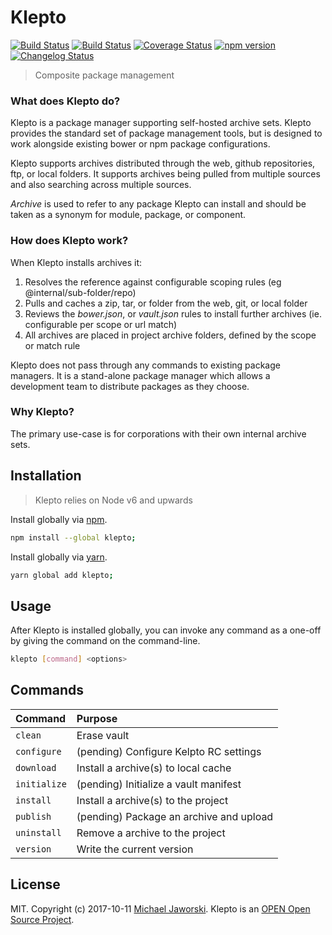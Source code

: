 # Klepto

[![Build Status](https://img.shields.io/badge/klepto-available-green.svg)](https://www.npmjs.com/package/klepto)
[![Build Status](https://travis-ci.org/mwjaworski/klepto.svg?branch=docs-and-testing)](https://travis-ci.org/mwjaworski/klepto)
[![Coverage Status](https://coveralls.io/repos/github/mwjaworski/klepto/badge.svg?branch=master)](https://coveralls.io/github/mwjaworski/klepto?branch=master)
[![npm version](https://badge.fury.io/js/klepto.svg)](https://badge.fury.io/js/klepto)
[![Changelog Status](https://changelogs.md/img/changelog-check-green.svg)](https://changelogs.md/github/mwjaworski/klepto/)

> Composite package management

### What does Klepto do?

Klepto is a package manager supporting self-hosted archive sets. Klepto provides the standard set of package management tools, but is designed to work alongside existing bower or npm package configurations.

Klepto supports archives distributed through the web, github repositories, ftp, or local folders. It supports archives being pulled from multiple sources and also searching across multiple sources.

_Archive_ is used to refer to any package Klepto can install and should be taken as a synonym for module, package, or component.

### How does Klepto work?

When Klepto installs archives it:

1. Resolves the reference against configurable scoping rules (eg @internal/sub-folder/repo)
2. Pulls and caches a zip, tar, or folder from the web, git, or local folder
3. Reviews the _bower.json_, or _vault.json_ rules to install further archives (ie. configurable per scope or url match)
4. All archives are placed in project archive folders, defined by the scope or match rule

Klepto does not pass through any commands to existing package managers. It is a stand-alone package manager which allows a development team to distribute packages as they choose.

### Why Klepto?

The primary use-case is for corporations with their own internal archive sets.

## Installation

> Klepto relies on Node v6 and upwards

Install globally via [npm](npmjs.org).

```bash
npm install --global klepto;
```

Install globally via [yarn](https://yarnpkg.com/).

```bash
yarn global add klepto;
```

## Usage

After Klepto is installed globally, you can invoke any command as a one-off by giving the command on the command-line.

```bash
klepto [command] <options>
```

## Commands

| Command       | Purpose
|:--------------|:-----------------------------------------
| `clean`       | Erase vault
| `configure`    | (pending) Configure Kelpto RC settings
| `download`    | Install a archive(s) to local cache
| `initialize`  | (pending) Initialize a vault manifest
| `install`     | Install a archive(s) to the project
| `publish`     | (pending) Package an archive and upload
| `uninstall`   | Remove a archive to the project
| `version`     | Write the current version

## License

MIT. Copyright (c) 2017-10-11 [Michael Jaworski](https://github.com/mwjaworski).
Klepto is an [OPEN Open Source Project](http://openopensource.org/).
